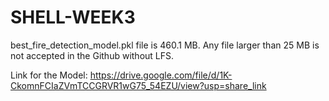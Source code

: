 # SHELL-WEEK3
best_fire_detection_model.pkl file is 460.1 MB. Any file larger than 25 MB is not accepted in the Github without LFS. 

Link for the Model: https://drive.google.com/file/d/1K-CkomnFCIaZVmTCCGRVR1wG75_54EZU/view?usp=share_link
